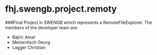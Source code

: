 # fhj.swengb.project.remoty

###Final Project in SWENGB which represents a RemoteFileExplorer.
The members of the developer team are:
- Bajric Amar
- Meizenitsch Georg
- Lagger Christian
